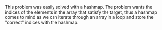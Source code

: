 This problem was easily solved with a hashmap. The problem wants the indices of the elements in the array that satisfy the target, thus a hashmap comes to mind as we can iterate through an array in a loop and store the "correct" indices with the hashmap.
